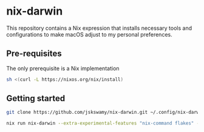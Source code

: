 # nix-darwin

This repository contains a Nix expression that installs necessary tools and configurations to make macOS adjust to my personal preferences.

## Pre-requisites

The only prerequisite is a Nix implementation

```sh
sh <(curl -L https://nixos.org/nix/install)
```

## Getting started

```sh
git clone https://github.com/jskswamy/nix-darwin.git ~/.config/nix-darwin
```

```sh
nix run nix-darwin --extra-experimental-features "nix-command flakes" -- switch --flake ~/.config/nix-darwin
```
